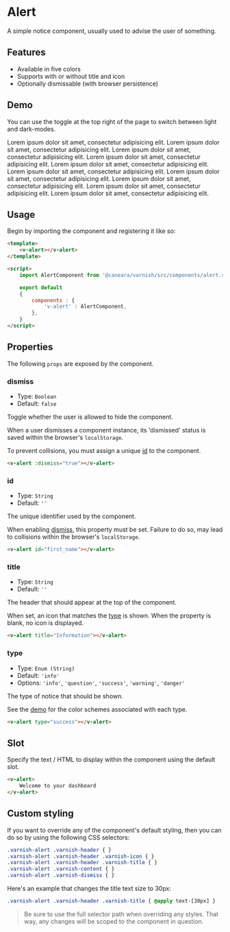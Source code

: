 # Alert

A simple notice component, usually used to advise the user of something.

## Features

* Available in five colors
* Supports with or without title and icon
* Optionally dismissable (with browser persistence)

## Demo

You can use the toggle at the top right of the page to switch between light and dark-modes.

<!-- Setup -->
<script setup>
    import AlertComponent from '../../src/components/alert.vue';
</script>

<!-- Demo -->
<div class="flex flex-col gap-y-6 mt-8">
    <ClientOnly>
        <AlertComponent type="info">Lorem ipsum dolor sit amet, consectetur adipisicing elit.</AlertComponent>
        <AlertComponent type="question">Lorem ipsum dolor sit amet, consectetur adipisicing elit.</AlertComponent>
        <AlertComponent type="success">Lorem ipsum dolor sit amet, consectetur adipisicing elit.</AlertComponent>
        <AlertComponent type="warning">Lorem ipsum dolor sit amet, consectetur adipisicing elit.</AlertComponent>
        <AlertComponent type="danger">Lorem ipsum dolor sit amet, consectetur adipisicing elit.</AlertComponent>
        <AlertComponent title="Information" type="info">Lorem ipsum dolor sit amet, consectetur adipisicing elit.</AlertComponent>
        <AlertComponent title="Question" type="question">Lorem ipsum dolor sit amet, consectetur adipisicing elit.</AlertComponent>
        <AlertComponent title="Success" type="success">Lorem ipsum dolor sit amet, consectetur adipisicing elit.</AlertComponent>
        <AlertComponent title="Warning" type="warning">Lorem ipsum dolor sit amet, consectetur adipisicing elit.</AlertComponent>
        <AlertComponent title="Danger" type="danger">Lorem ipsum dolor sit amet, consectetur adipisicing elit.</AlertComponent>
    </ClientOnly>
</div>

## Usage

Begin by importing the component and registering it like so:

```html
<template>
    <v-alert></v-alert>
</template>

<script>
    import AlertComponent from '@caneara/varnish/src/components/alert.vue';

    export default
    {
        components : {
            'v-alert' : AlertComponent,
        },
    }
</script>
```

## Properties

The following `props` are exposed by the component.

### dismiss

- Type: `Boolean`
- Default: `false`

Toggle whether the user is allowed to hide the component.

When a user dismisses a component instance, its 'dismissed' status is saved within the browser's `localStorage`.

To prevent collisions, you must assign a unique [id](#id) to the component.

```html
<v-alert :dismiss="true"></v-alert>
```

### id

- Type: `String`
- Default: `''`

The unique identifier used by the component.

When enabling [dismiss](#dismiss), this property must be set. Failure to do so, may lead to collisions within the browser's `localStorage`.

```html
<v-alert id="first_name"></v-alert>
```

### title

- Type: `String`
- Default: `''`

The header that should appear at the top of the component.

When set, an icon that matches the [type](#type) is shown. When the property is blank, no icon is displayed.

```html
<v-alert title="Information"></v-alert>
```

### type

- Type: `Enum (String)`
- Default: `'info'`
- Options: `'info'`, `'question'`, `'success'`, `'warning'`, `'danger'`

The type of notice that should be shown.

See the [demo](#demo) for the color schemes associated with each type.

```html
<v-alert type="success"></v-alert>
```

## Slot

Specify the text / HTML to display within the component using the default slot.

```html
<v-alert>
    Welcome to your dashboard
</v-alert>
```

## Custom styling

If you want to override any of the component's default styling, then you can do so by using the following CSS selectors:

```css
.varnish-alert .varnish-header { }
.varnish-alert .varnish-header .varnish-icon { }
.varnish-alert .varnish-header .varnish-title { }
.varnish-alert .varnish-content { }
.varnish-alert .varnish-dismiss { }
```

Here's an example that changes the title text size to 30px:

```css
.varnish-alert .varnish-header .varnish-title { @apply text-[30px] }
```

> Be sure to use the full selector path when overriding any styles. That way, any changes will be scoped to the component in question.